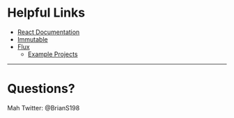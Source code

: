 # Helpful Links

* [React Documentation](https://facebook.github.io/react/docs/getting-started.html)
* [Immutable](https://facebook.github.io/immutable-js/docs/#/)
* [Flux](https://github.com/facebook/flux)
  * [Example Projects](https://github.com/facebook/flux/tree/master/examples)

---
# Questions?

Mah Twitter: @BrianS198
